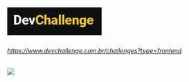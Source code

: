 ﻿# <img src="assets/devchallenge.png"/>
###### https://www.devchallenge.com.br/challenges?type=frontend

﻿<img src="assets/Sem Título.png"/>
